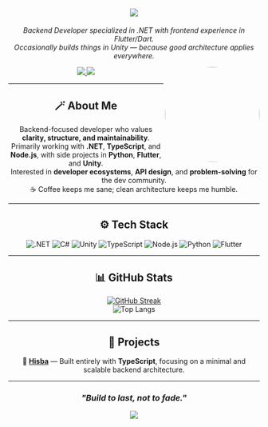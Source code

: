 <h1 align="center">
  <img src="https://capsule-render.vercel.app/api?type=waving&color=0:5A189A,100:9D4EDD&height=220&text=Abdullah%20Al-Bayati&fontSize=55&fontAlignY=40&desc=Backend%20Developer%20%7C%20Coffee%20Maniac%20☕&descAlignY=65&descSize=22&animation=fadeIn" />
</h1>

<p align="center">
  <i>Backend Developer specialized in .NET with frontend experience in Flutter/Dart.</i><br/>
  <i>Occasionally builds things in Unity — because good architecture applies everywhere.</i>
</p>

<img align="right" src="https://avatars.githubusercontent.com/Abdullah-Albayati" style="border-radius: 50%" width="190">

<p align="center">
  <a href="https://www.linkedin.com/in/abdullah-al-bayati-65533a28b/" target="_blank">
    <img src="https://img.shields.io/badge/LinkedIn-5A189A?style=for-the-badge&logo=linkedin&logoColor=white"/>
  </a>
  <a href="https://www.instagram.com/8y.yi" target="_blank">
    <img src="https://img.shields.io/badge/Instagram-9D4EDD?style=for-the-badge&logo=instagram&logoColor=white"/>
  </a>
</p>

---

<h2 align="center">🪄 About Me</h2>

<p align="center">
Backend-focused developer who values <b>clarity, structure, and maintainability</b>.<br/>
Primarily working with <b>.NET</b>, <b>TypeScript</b>, and <b>Node.js</b>, with side projects in <b>Python</b>, <b>Flutter</b>, and <b>Unity</b>.<br/>
Interested in <b>developer ecosystems</b>, <b>API design</b>, and <b>problem-solving</b> for the dev community.<br/>
☕ Coffee keeps me sane; clean architecture keeps me humble.
</p>

---

<h2 align="center">⚙️ Tech Stack</h2>

<div align="center">

![.NET](https://img.shields.io/badge/.NET-5A189A?style=for-the-badge&logo=dotnet&logoColor=white)
![C#](https://img.shields.io/badge/C%23-7B2CBF?style=for-the-badge&logo=c-sharp&logoColor=white)
![Unity](https://img.shields.io/badge/Unity-6A0DAD?style=for-the-badge&logo=unity&logoColor=white)
![TypeScript](https://img.shields.io/badge/TypeScript-8E4AFF?style=for-the-badge&logo=typescript&logoColor=white)
![Node.js](https://img.shields.io/badge/Node.js-6A0DAD?style=for-the-badge&logo=node-dot-js&logoColor=white)
![Python](https://img.shields.io/badge/Python-9D4EDD?style=for-the-badge&logo=python&logoColor=white)
![Flutter](https://img.shields.io/badge/Flutter-7B2CBF?style=for-the-badge&logo=flutter&logoColor=white)

</div>

---

<h2 align="center">📊 GitHub Stats</h2>

<div align="center">

[![GitHub Streak](https://github-readme-streak-stats.herokuapp.com?user=Abdullah-Albayati&theme=midnight-purple&hide_border=true&date_format=M%20j%5B%2C%20Y%5D)](https://git.io/streak-stats)  
![Top Langs](https://github-readme-stats.vercel.app/api/top-langs/?username=Abdullah-Albayati&layout=compact&theme=midnight-purple&hide_border=true)

</div>

---

<h2 align="center">🚀 Projects</h2>

<p align="center">
🧭 <b><a href="https://github.com/Abdullah-Albayati/hisba">Hisba</a></b> — Built entirely with <b>TypeScript</b>, focusing on a minimal and scalable backend architecture.
</p>

<!-- Add more projects here:
<p align="center">
🔗 <b><a href="https://github.com/Abdullah-Albayati/ProjectName">ProjectName</a></b> — Short description highlighting what it does and your tech stack.
</p>
-->

---

<h3 align="center">
  <i>"Build to last, not to fade."</i>
</h3>

<div align="center">
  <img src="https://capsule-render.vercel.app/api?type=waving&color=0:9D4EDD,100:5A189A&height=100&section=footer" />
</div>
